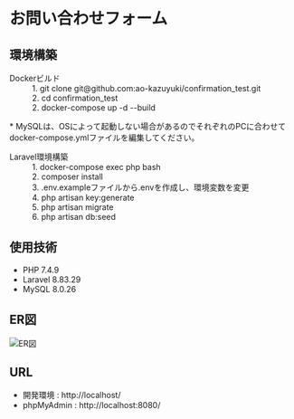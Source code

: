 # お問い合わせフォーム

## 環境構築
<dl>
    <dt>Dockerビルド</dt>
    <dd>1. git clone git@github.com:ao-kazuyuki/confirmation_test.git</dd>
    <dd>2. cd confirmation_test</dd>
    <dd>2. docker-compose up -d --build</dd>
</dl>

<dl>
    <dt>* MySQLは、OSによって起動しない場合があるのでそれぞれのPCに合わせてdocker-compose.ymlファイルを編集してください。</dt>
</dl>

<dl>
    <dt>Laravel環境構築</dt>
    <dd>1. docker-compose exec php bash</dd>
    <dd>2. composer install</dd>
    <dd>3. .env.exampleファイルから.envを作成し、環境変数を変更</dd>
    <dd>4. php artisan key:generate</dd>
    <dd>5. php artisan migrate</dd>
    <dd>6. php artisan db:seed</dd>
</dl>

## 使用技術
* PHP 7.4.9
* Laravel 8.83.29
* MySQL 8.0.26

## ER図
![ER図](./ER図.png)

## URL
* 開発環境 : http://localhost/
* phpMyAdmin : http://localhost:8080/